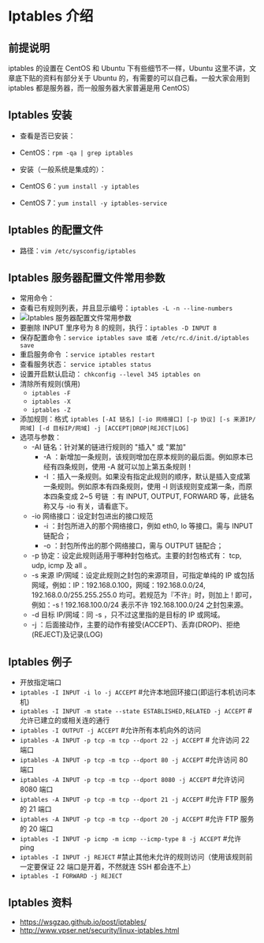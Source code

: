 # Iptables 介绍


## 前提说明

iptables 的设置在 CentOS 和 Ubuntu 下有些细节不一样，Ubuntu 这里不讲，文章底下贴的资料有部分关于 Ubuntu 的，有需要的可以自己看。一般大家会用到 iptables 都是服务器，而一般服务器大家普遍是用 CentOS）

## Iptables 安装

- 查看是否已安装：
 - CentOS：`rpm -qa | grep iptables`

- 安装（一般系统是集成的）：
 - CentOS 6：`yum install -y iptables`
 - CentOS 7：`yum install -y iptables-service`

## Iptables 的配置文件

- 路径：`vim /etc/sysconfig/iptables`

## Iptables 服务器配置文件常用参数

- 常用命令：
 - 查看已有规则列表，并且显示编号：`iptables -L -n --line-numbers`
 - ![Iptables 服务器配置文件常用参数](images/Iptables-a-1.jpg)
 - 要删除 INPUT 里序号为 8 的规则，执行：`iptables -D INPUT 8` 
 - 保存配置命令：`service iptables save 或者 /etc/rc.d/init.d/iptables save`
 - 重启服务命令 ：`service iptables restart`
 - 查看服务状态： `service iptables status`
 - 设置开启默认启动： `chkconfig --level 345 iptables on`
 - 清除所有规则(慎用)
    - `iptables -F`
    - `iptables -X`
    - `iptables -Z`
 - 添加规则：格式 `iptables [-AI 链名] [-io 网络接口] [-p 协议] [-s 来源IP/网域] [-d 目标IP/网域] -j [ACCEPT|DROP|REJECT|LOG]`
 - 选项与参数：
    - -AI 链名：针对某的链进行规则的 "插入" 或 "累加"
        - -A ：新增加一条规则，该规则增加在原本规则的最后面。例如原本已经有四条规则，使用 -A 就可以加上第五条规则！
        - -I ：插入一条规则。如果没有指定此规则的顺序，默认是插入变成第一条规则。例如原本有四条规则，使用 -I 则该规则变成第一条，而原本四条变成 2~5 号链 ：有 INPUT, OUTPUT, FORWARD 等，此链名称又与 -io 有关，请看底下。
    - -io 网络接口：设定封包进出的接口规范
        - -i ：封包所进入的那个网络接口，例如 eth0, lo 等接口。需与 INPUT 链配合；
        - -o ：封包所传出的那个网络接口，需与 OUTPUT 链配合；
    - -p 协定：设定此规则适用于哪种封包格式。主要的封包格式有： tcp, udp, icmp 及 all 。
    - -s 来源 IP/网域：设定此规则之封包的来源项目，可指定单纯的 IP 或包括网域，例如：IP：192.168.0.100，网域：192.168.0.0/24, 192.168.0.0/255.255.255.0 均可。若规范为『不许』时，则加上 ! 即可，例如：-s ! 192.168.100.0/24 表示不许 192.168.100.0/24 之封包来源。
    - -d 目标 IP/网域：同 -s ，只不过这里指的是目标的 IP 或网域。
    - -j ：后面接动作，主要的动作有接受(ACCEPT)、丢弃(DROP)、拒绝(REJECT)及记录(LOG)
    
## Iptables 例子

- 开放指定端口
 - `iptables -I INPUT -i lo -j ACCEPT` #允许本地回环接口(即运行本机访问本机)
 - `iptables -I INPUT -m state --state ESTABLISHED,RELATED -j ACCEPT` # 允许已建立的或相关连的通行
 - `iptables -I OUTPUT -j ACCEPT` #允许所有本机向外的访问
 - `iptables -A INPUT -p tcp -m tcp --dport 22 -j ACCEPT` # 允许访问 22 端口
 - `iptables -A INPUT -p tcp -m tcp --dport 80 -j ACCEPT` #允许访问 80 端口
 - `iptables -A INPUT -p tcp -m tcp --dport 8080 -j ACCEPT` #允许访问 8080 端口
 - `iptables -A INPUT -p tcp -m tcp --dport 21 -j ACCEPT` #允许 FTP 服务的 21 端口
 - `iptables -A INPUT -p tcp -m tcp --dport 20 -j ACCEPT` #允许 FTP 服务的 20 端口
 - `iptables -I INPUT -p icmp -m icmp --icmp-type 8 -j ACCEPT` #允许 ping
 - `iptables -I INPUT -j REJECT`  #禁止其他未允许的规则访问（使用该规则前一定要保证 22 端口是开着，不然就连 SSH 都会连不上）
 - `iptables -I FORWARD -j REJECT`

## Iptables 资料

- <https://wsgzao.github.io/post/iptables/> 
- <http://www.vpser.net/security/linux-iptables.html> 
